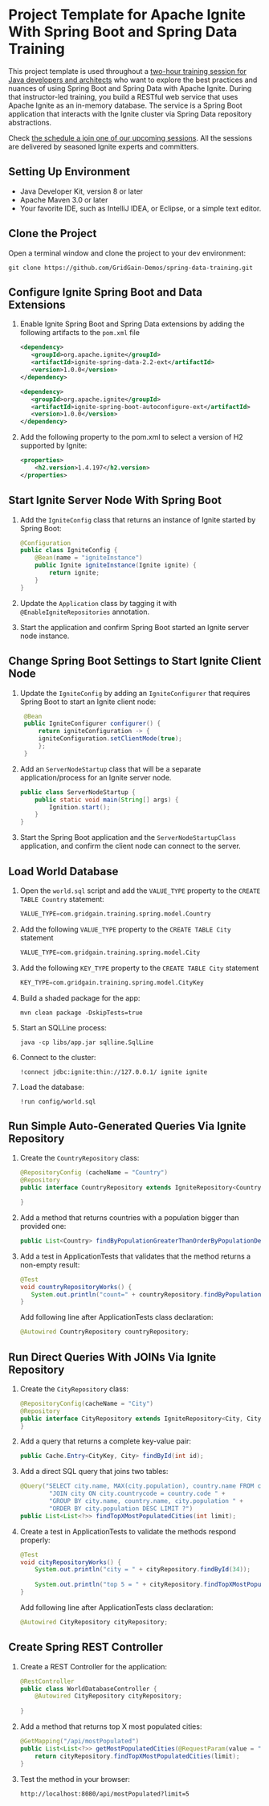 # Project Template for Apache Ignite With Spring Boot and Spring Data Training

This project template is used throughout a 
[two-hour training session for Java developers and architects](https://www.gridgain.com/products/services/training/apache-ignite-spring-boot-and-spring-data-development) 
who want to explore the best practices and nuances of using Spring Boot and Spring Data with Apache Ignite.
During that instructor-led training, you build a RESTful web service that uses Apache Ignite as an in-memory database. 
The service is a Spring Boot application that interacts with the Ignite cluster via Spring Data repository abstractions.

Check [the schedule a join one of our upcoming sessions](https://www.gridgain.com/products/services/training/apache-ignite-spring-boot-and-spring-data-development).
All the sessions are delivered by seasoned Ignite experts and committers.

## Setting Up Environment

* Java Developer Kit, version 8 or later
* Apache Maven 3.0 or later
* Your favorite IDE, such as IntelliJ IDEA, or Eclipse, or a simple text editor.

## Clone the Project

Open a terminal window and clone the project to your dev environment:

```shell script
git clone https://github.com/GridGain-Demos/spring-data-training.git
```

## Configure Ignite Spring Boot and Data Extensions

1. Enable Ignite Spring Boot and Spring Data extensions by adding the following artifacts to the `pom.xml` file

    ```xml
    <dependency>
       <groupId>org.apache.ignite</groupId>
       <artifactId>ignite-spring-data-2.2-ext</artifactId>
       <version>1.0.0</version>
    </dependency>

    <dependency>
       <groupId>org.apache.ignite</groupId>
       <artifactId>ignite-spring-boot-autoconfigure-ext</artifactId>
       <version>1.0.0</version>
    </dependency>
    ```

2. Add the following property to the pom.xml to select a version of H2 supported by Ignite:
    ```xml
    <properties>
        <h2.version>1.4.197</h2.version>
    </properties>
    ```
   
## Start Ignite Server Node With Spring Boot

1. Add the `IgniteConfig` class that returns an instance of Ignite started by Spring Boot:

    ```java
    @Configuration
    public class IgniteConfig {
        @Bean(name = "igniteInstance")
        public Ignite igniteInstance(Ignite ignite) {
            return ignite;
        }
    }
    ```

2. Update the `Application` class by tagging it with `@EnableIgniteRepositories` annotation.

3. Start the application and confirm Spring Boot started an Ignite server node instance.

## Change Spring Boot Settings to Start Ignite Client Node

1. Update the `IgniteConfig` by adding an `IgniteConfigurer` that requires Spring Boot to start an Ignite client node:

    ```java
     @Bean
     public IgniteConfigurer configurer() {
         return igniteConfiguration -> {
         igniteConfiguration.setClientMode(true);
         };
     }
    ```

2. Add an `ServerNodeStartup` class that will be a separate application/process for an Ignite server node.

    ```java
    public class ServerNodeStartup {
        public static void main(String[] args) {
            Ignition.start();
        }
    }
    ```

3. Start the Spring Boot application and the `ServerNodeStartupClass` application, and confirm the client node can
connect to the server.

## Load World Database

1. Open the `world.sql` script and add the `VALUE_TYPE` property to the `CREATE TABLE Country` statement:
    
    ```sql
    VALUE_TYPE=com.gridgain.training.spring.model.Country
    ``` 

2. Add the following `VALUE_TYPE` property to the `CREATE TABLE City` statement

    ```sql
    VALUE_TYPE=com.gridgain.training.spring.model.City
    ``` 
  
3. Add the following `KEY_TYPE` property to the `CREATE TABLE City` statement

    ```sql
    KEY_TYPE=com.gridgain.training.spring.model.CityKey
    ``` 
   
4. Build a shaded package for the app:
    ```shell script
    mvn clean package -DskipTests=true
    ```
   
5. Start an SQLLine process:

    ```shell script
    java -cp libs/app.jar sqlline.SqlLine
    ```

6. Connect to the cluster:

    ```shell script
    !connect jdbc:ignite:thin://127.0.0.1/ ignite ignite
    ```

7. Load the database:

    ```shell script
    !run config/world.sql
    ```

## Run Simple Auto-Generated Queries Via Ignite Repository

1. Create the `CountryRepository` class:

    ```java
    @RepositoryConfig (cacheName = "Country")
    @Repository
    public interface CountryRepository extends IgniteRepository<Country, String> {
    
    }
    ```
   
2. Add a method that returns countries with a population bigger than provided one:

    ```java
    public List<Country> findByPopulationGreaterThanOrderByPopulationDesc(int population);
    ```

3. Add a test in ApplicationTests that validates that the method returns a non-empty result:

    ```java
    @Test
    void countryRepositoryWorks() {
       System.out.println("count=" + countryRepository.findByPopulationGreaterThanOrderByPopulationDesc(100_000_000).size());
    }
    ```
    Add following line after ApplicationTests class declaration:
    ```java
    @Autowired CountryRepository countryRepository;
    ```
## Run Direct Queries With JOINs Via Ignite Repository

1. Create the `CityRepository` class:

    ```java
    @RepositoryConfig(cacheName = "City")
    @Repository
    public interface CityRepository extends IgniteRepository<City, CityKey> {
    }
    ```

2. Add a query that returns a complete key-value pair:

    ```java
    public Cache.Entry<CityKey, City> findById(int id);
    ```
3. Add a direct SQL query that joins two tables:

    ```java
    @Query("SELECT city.name, MAX(city.population), country.name FROM country " +
            "JOIN city ON city.countrycode = country.code " +
            "GROUP BY city.name, country.name, city.population " +
            "ORDER BY city.population DESC LIMIT ?")
    public List<List<?>> findTopXMostPopulatedCities(int limit);
    ```

4. Create a test in ApplicationTests to validate the methods respond properly:

    ```java
    @Test
    void cityRepositoryWorks() {
        System.out.println("city = " + cityRepository.findById(34));
        
        System.out.println("top 5 = " + cityRepository.findTopXMostPopulatedCities(5));
    }
    ```
    Add following line after ApplicationTests class declaration:
    ```java
    @Autowired CityRepository cityRepository;
    ```
## Create Spring REST Controller

1. Create a REST Controller for the application:

    ```java
    @RestController
    public class WorldDatabaseController {
        @Autowired CityRepository cityRepository;
        
    }
    ```

2. Add a method that returns top X most populated cities:

    ```java
    @GetMapping("/api/mostPopulated")
    public List<List<?>> getMostPopulatedCities(@RequestParam(value = "limit", required = false) Integer limit) {
        return cityRepository.findTopXMostPopulatedCities(limit);
    }
    ```
   
3. Test the method in your browser:

    ```shell script
    http://localhost:8080/api/mostPopulated?limit=5
    ```
